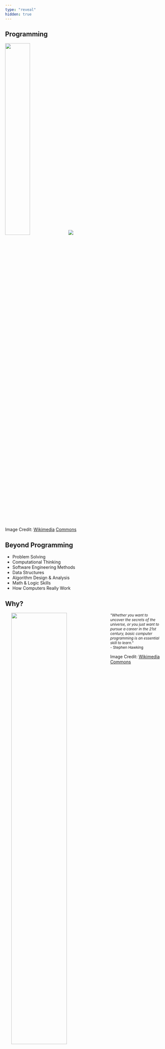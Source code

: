 ```yaml
---
type: "reveal"
hidden: true
---
```


<section>
	<h2>Programming</h2>
	<img class="plain" style="height: 40%;" src="/cc210/images/java_logo_wiki.svg">
	<img class="plain stretch" src="/cc210/images/python_logo_wiki.svg">
	<p class="imagecredit">Image Credit: <a href="https://commons.wikimedia.org/w/index.php?title=File:Python_logo_and_wordmark.svg&oldid=164598673">Wikimedia</a> <a href="https://en.wikipedia.org/w/index.php?title=File:Java_programming_language_logo.svg&oldid=872323259">Commons</a></p>
</section>
<section>
	<h2>Beyond Programming</h2>
	<ul>
		<li>Problem Solving</li>
		<li>Computational Thinking</li>
		<li>Software Engineering Methods</li>
		<li>Data Structures</li>
		<li>Algorithm Design & Analysis</li>
		<li>Math & Logic Skills</li>
		<li>How Computers Really Work</li>
	</ul>
</section>
<section>
	<h2>Why?</h2>
	<img class="plain" style="float: left; height: 60%; margin: 0px 20px" src="/cc210/images/hawking_wiki.jpg">
	<p style="font-size: .85em"><i>"Whether you want to uncover the secrets of the universe, or you just want to pursue a career in the 21st century, basic computer programming is an essential skill to learn."</i><br>- Stephen Hawking</p>
	<p class="imagecredit">Image Credit: <a href="https://commons.wikimedia.org/w/index.php?title=File:Stephen_Hawking.StarChild.jpg&oldid=320403369">Wikimedia Commons</a></p>
</section>
